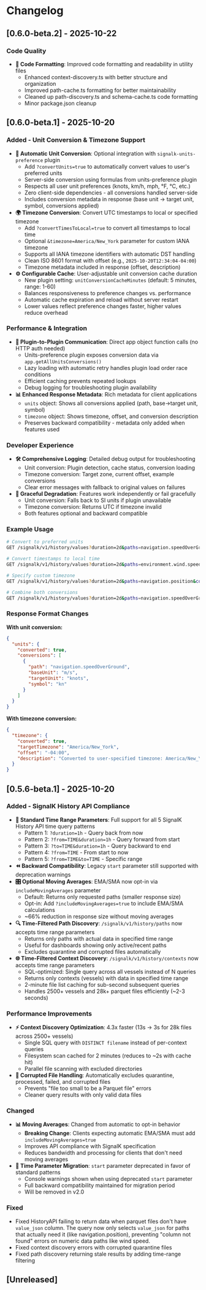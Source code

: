 # Changelog

## [0.6.0-beta.2] - 2025-10-22

### Code Quality
- **🧹 Code Formatting**: Improved code formatting and readability in utility files
  - Enhanced context-discovery.ts with better structure and organization
  - Improved path-cache.ts formatting for better maintainability
  - Cleaned up path-discovery.ts and schema-cache.ts code formatting
  - Minor package.json cleanup

## [0.6.0-beta.1] - 2025-10-20

### Added - Unit Conversion & Timezone Support
- **🔄 Automatic Unit Conversion**: Optional integration with `signalk-units-preference` plugin
  - Add `?convertUnits=true` to automatically convert values to user's preferred units
  - Server-side conversion using formulas from units-preference plugin
  - Respects all user unit preferences (knots, km/h, mph, °F, °C, etc.)
  - Zero client-side dependencies - all conversions handled server-side
  - Includes conversion metadata in response (base unit → target unit, symbol, conversions applied)
- **🌍 Timezone Conversion**: Convert UTC timestamps to local or specified timezone
  - Add `?convertTimesToLocal=true` to convert all timestamps to local time
  - Optional `&timezone=America/New_York` parameter for custom IANA timezone
  - Supports all IANA timezone identifiers with automatic DST handling
  - Clean ISO 8601 format with offset (e.g., `2025-10-20T12:34:04-04:00`)
  - Timezone metadata included in response (offset, description)
- **⚙️ Configurable Cache**: User-adjustable unit conversion cache duration
  - New plugin setting: `unitConversionCacheMinutes` (default: 5 minutes, range: 1-60)
  - Balances responsiveness to preference changes vs. performance
  - Automatic cache expiration and reload without server restart
  - Lower values reflect preference changes faster, higher values reduce overhead

### Performance & Integration
- **🔌 Plugin-to-Plugin Communication**: Direct app object function calls (no HTTP auth needed)
  - Units-preference plugin exposes conversion data via `app.getAllUnitsConversions()`
  - Lazy loading with automatic retry handles plugin load order race conditions
  - Efficient caching prevents repeated lookups
  - Debug logging for troubleshooting plugin availability
- **📊 Enhanced Response Metadata**: Rich metadata for client applications
  - `units` object: Shows all conversions applied (path, base→target unit, symbol)
  - `timezone` object: Shows timezone, offset, and conversion description
  - Preserves backward compatibility - metadata only added when features used

### Developer Experience
- **🛠️ Comprehensive Logging**: Detailed debug output for troubleshooting
  - Unit conversion: Plugin detection, cache status, conversion loading
  - Timezone conversion: Target zone, current offset, example conversions
  - Clear error messages with fallback to original values on failures
- **🔄 Graceful Degradation**: Features work independently or fail gracefully
  - Unit conversion: Falls back to SI units if plugin unavailable
  - Timezone conversion: Returns UTC if timezone invalid
  - Both features optional and backward compatible

### Example Usage
```bash
# Convert to preferred units
GET /signalk/v1/history/values?duration=2d&paths=navigation.speedOverGround&convertUnits=true

# Convert timestamps to local time
GET /signalk/v1/history/values?duration=2d&paths=environment.wind.speedApparent&convertTimesToLocal=true

# Specify custom timezone
GET /signalk/v1/history/values?duration=2d&paths=navigation.position&convertTimesToLocal=true&timezone=Pacific/Auckland

# Combine both conversions
GET /signalk/v1/history/values?duration=2d&paths=navigation.speedOverGround,environment.wind.speedApparent&convertUnits=true&convertTimesToLocal=true&timezone=America/New_York
```

### Response Format Changes
**With unit conversion:**
```json
{
  "units": {
    "converted": true,
    "conversions": [
      {
        "path": "navigation.speedOverGround",
        "baseUnit": "m/s",
        "targetUnit": "knots",
        "symbol": "kn"
      }
    ]
  }
}
```

**With timezone conversion:**
```json
{
  "timezone": {
    "converted": true,
    "targetTimezone": "America/New_York",
    "offset": "-04:00",
    "description": "Converted to user-specified timezone: America/New_York (-04:00)"
  }
}
```

## [0.5.6-beta.1] - 2025-10-20

### Added - SignalK History API Compliance
- **🎯 Standard Time Range Parameters**: Full support for all 5 SignalK History API time query patterns
  - Pattern 1: `?duration=1h` - Query back from now
  - Pattern 2: `?from=TIME&duration=1h` - Query forward from start
  - Pattern 3: `?to=TIME&duration=1h` - Query backward to end
  - Pattern 4: `?from=TIME` - From start to now
  - Pattern 5: `?from=TIME&to=TIME` - Specific range
- **⏪ Backward Compatibility**: Legacy `start` parameter still supported with deprecation warnings
- **🎛️ Optional Moving Averages**: EMA/SMA now opt-in via `includeMovingAverages` parameter
  - Default: Returns only requested paths (smaller response size)
  - Opt-in: Add `?includeMovingAverages=true` to include EMA/SMA calculations
  - ~66% reduction in response size without moving averages
- **🔍 Time-Filtered Path Discovery**: `/signalk/v1/history/paths` now accepts time range parameters
  - Returns only paths with actual data in specified time range
  - Useful for dashboards showing only active/recent paths
  - Excludes quarantine and corrupted files automatically
- **🌐 Time-Filtered Context Discovery**: `/signalk/v1/history/contexts` now accepts time range parameters
  - SQL-optimized: Single query across all vessels instead of N queries
  - Returns only contexts (vessels) with data in specified time range
  - 2-minute file list caching for sub-second subsequent queries
  - Handles 2500+ vessels and 28k+ parquet files efficiently (~2-3 seconds)

### Performance Improvements
- **⚡ Context Discovery Optimization**: 4.3x faster (13s → 3s for 28k files across 2500+ vessels)
  - Single SQL query with `DISTINCT filename` instead of per-context queries
  - Filesystem scan cached for 2 minutes (reduces to ~2s with cache hit)
  - Parallel file scanning with excluded directories
- **🚫 Corrupted File Handling**: Automatically excludes quarantine, processed, failed, and corrupted files
  - Prevents "file too small to be a Parquet file" errors
  - Cleaner query results with only valid data files

### Changed
- **📊 Moving Averages**: Changed from automatic to opt-in behavior
  - **Breaking Change**: Clients expecting automatic EMA/SMA must add `includeMovingAverages=true`
  - Improves API compliance with SignalK specification
  - Reduces bandwidth and processing for clients that don't need moving averages
- **🔄 Time Parameter Migration**: `start` parameter deprecated in favor of standard patterns
  - Console warnings shown when using deprecated `start` parameter
  - Full backward compatibility maintained for migration period
  - Will be removed in v2.0

### Fixed
- Fixed HistoryAPI failing to return data when parquet files don't have `value_json` column. The query now only selects `value_json` for paths that actually need it (like navigation.position), preventing "column not found" errors on numeric data paths like wind speed.
- Fixed context discovery errors with corrupted quarantine files
- Fixed path discovery returning stale results by adding time-range filtering

## [Unreleased]
